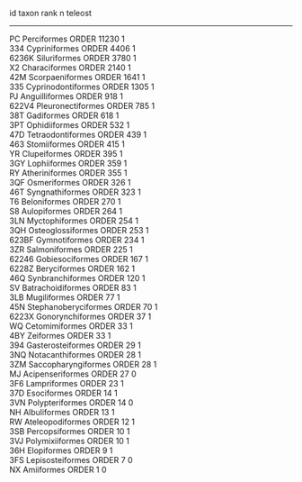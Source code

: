 id      taxon                  rank    n       teleost 
------  ---------------------  ------  ------  --------
PC      Perciformes            ORDER   11230   1       
334     Cypriniformes          ORDER    4406   1       
6236K   Siluriformes           ORDER    3780   1       
X2      Characiformes          ORDER    2140   1       
42M     Scorpaeniformes        ORDER    1641   1       
335     Cyprinodontiformes     ORDER    1305   1       
PJ      Anguilliformes         ORDER     918   1       
622V4   Pleuronectiformes      ORDER     785   1       
38T     Gadiformes             ORDER     618   1       
3PT     Ophidiiformes          ORDER     532   1       
47D     Tetraodontiformes      ORDER     439   1       
463     Stomiiformes           ORDER     415   1       
YR      Clupeiformes           ORDER     395   1       
3GY     Lophiiformes           ORDER     359   1       
RY      Atheriniformes         ORDER     355   1       
3QF     Osmeriformes           ORDER     326   1       
46T     Syngnathiformes        ORDER     323   1       
T6      Beloniformes           ORDER     270   1       
S8      Aulopiformes           ORDER     264   1       
3LN     Myctophiformes         ORDER     254   1       
3QH     Osteoglossiformes      ORDER     253   1       
623BF   Gymnotiformes          ORDER     234   1       
3ZR     Salmoniformes          ORDER     225   1       
62246   Gobiesociformes        ORDER     167   1       
6228Z   Beryciformes           ORDER     162   1       
46Q     Synbranchiformes       ORDER     120   1       
SV      Batrachoidiformes      ORDER      83   1       
3LB     Mugiliformes           ORDER      77   1       
45N     Stephanoberyciformes   ORDER      70   1       
6223X   Gonorynchiformes       ORDER      37   1       
WQ      Cetomimiformes         ORDER      33   1       
4BY     Zeiformes              ORDER      33   1       
394     Gasterosteiformes      ORDER      29   1       
3NQ     Notacanthiformes       ORDER      28   1       
3ZM     Saccopharyngiformes    ORDER      28   1       
MJ      Acipenseriformes       ORDER      27   0       
3F6     Lampriformes           ORDER      23   1       
37D     Esociformes            ORDER      14   1       
3VN     Polypteriformes        ORDER      14   0       
NH      Albuliformes           ORDER      13   1       
RW      Ateleopodiformes       ORDER      12   1       
3SB     Percopsiformes         ORDER      10   1       
3VJ     Polymixiiformes        ORDER      10   1       
36H     Elopiformes            ORDER       9   1       
3FS     Lepisosteiformes       ORDER       7   0       
NX      Amiiformes             ORDER       1   0       
